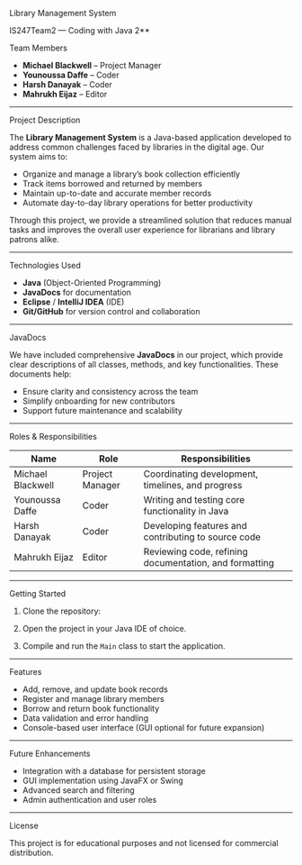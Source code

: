  Library Management System

IS247Team2 — Coding with Java 2**

 Team Members

- **Michael Blackwell** – Project Manager  
- **Younoussa Daffe** – Coder  
- **Harsh Danayak** – Coder  
- **Mahrukh Eijaz** – Editor

---

 Project Description

The **Library Management System** is a Java-based application developed to address common challenges faced by libraries in the digital age. Our system aims to:

- Organize and manage a library’s book collection efficiently  
- Track items borrowed and returned by members  
- Maintain up-to-date and accurate member records  
- Automate day-to-day library operations for better productivity

Through this project, we provide a streamlined solution that reduces manual tasks and improves the overall user experience for librarians and library patrons alike.

---

 Technologies Used

- **Java** (Object-Oriented Programming)
- **JavaDocs** for documentation
- **Eclipse** / **IntelliJ IDEA** (IDE)
- **Git/GitHub** for version control and collaboration

---

 JavaDocs

We have included comprehensive **JavaDocs** in our project, which provide clear descriptions of all classes, methods, and key functionalities. These documents help:

- Ensure clarity and consistency across the team
- Simplify onboarding for new contributors
- Support future maintenance and scalability

---

 Roles & Responsibilities

| Name              | Role            | Responsibilities                                        |
|-------------------|------------------|----------------------------------------------------------|
| Michael Blackwell | Project Manager | Coordinating development, timelines, and progress       |
| Younoussa Daffe   | Coder            | Writing and testing core functionality in Java          |
| Harsh Danayak     | Coder            | Developing features and contributing to source code     |
| Mahrukh Eijaz     | Editor           | Reviewing code, refining documentation, and formatting  |

---

 Getting Started

1. Clone the repository:

2. Open the project in your Java IDE of choice.

3. Compile and run the `Main` class to start the application.

---

 Features

- Add, remove, and update book records
- Register and manage library members
- Borrow and return book functionality
- Data validation and error handling
- Console-based user interface (GUI optional for future expansion)

---

 Future Enhancements

- Integration with a database for persistent storage  
- GUI implementation using JavaFX or Swing  
- Advanced search and filtering  
- Admin authentication and user roles  

---

 License

This project is for educational purposes and not licensed for commercial distribution.

